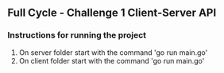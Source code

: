 ## Full Cycle - Challenge 1 Client-Server API

### Instructions for running the project

1. On server folder start with the command 'go run main.go'
2. On client folder start with the command 'go run main.go'
   